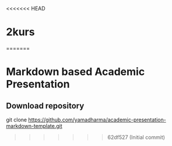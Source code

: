 <<<<<<< HEAD
# 2kurs
=======
# Markdown based  Academic Presentation

## Download repository

git clone https://github.com/yamadharma/academic-presentation-markdown-template.git

>>>>>>> 62df527 (Initial commit)
